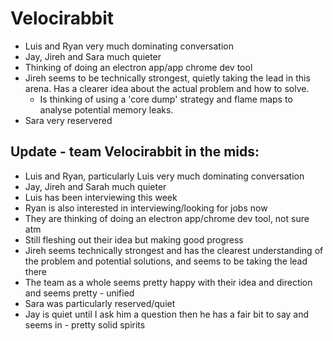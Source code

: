 # Velocirabbit

- Luis and Ryan very much dominating conversation
- Jay, Jireh and Sara much quieter
- Thinking of doing an electron app/app chrome dev tool
- Jireh seems to be technically strongest, quietly taking the lead in this arena. Has a clearer idea about the actual problem and how to solve.
  - Is thinking of using a 'core dump' strategy and flame maps to analyse potential memory leaks.
- Sara very reservered

## Update - team Velocirabbit in the mids:
- Luis and Ryan, particularly Luis very much dominating conversation
- Jay, Jireh and Sarah much quieter
- Luis has been interviewing this week
- Ryan is also interested in interviewing/looking for jobs now
- They are thinking of doing an electron app/chrome dev tool, not sure atm
- Still fleshing out their idea but making good progress
- Jireh seems technically strongest and has the clearest understanding of the problem and potential solutions, and seems to be taking the lead there
- The team as a whole seems pretty happy with their idea and direction and seems pretty - unified
- Sara was particularly reserved/quiet
- Jay is quiet until I ask him a question then he has a fair bit to say and seems in - pretty solid spirits